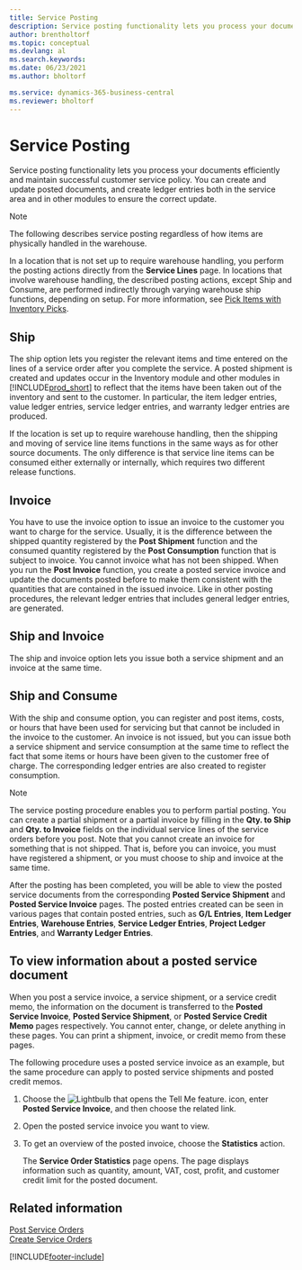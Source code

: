 ```yaml
---
title: Service Posting
description: Service posting functionality lets you process your documents efficiently and maintain successful customer service policy.
author: brentholtorf
ms.topic: conceptual
ms.devlang: al
ms.search.keywords:
ms.date: 06/23/2021
ms.author: bholtorf

ms.service: dynamics-365-business-central
ms.reviewer: bholtorf
---
```

# Service Posting
Service posting functionality lets you process your documents efficiently and maintain successful customer service policy. You can create and update posted documents, and create ledger entries both in the service area and in other modules to ensure the correct update.  

> [!NOTE]  
>  The following describes service posting regardless of how items are physically handled in the warehouse.  
>   
>  In a location that is not set up to require warehouse handling, you perform the posting actions directly from the **Service Lines** page. In locations that involve warehouse handling, the described posting actions, except Ship and Consume, are performed indirectly through varying warehouse ship functions, depending on setup. For more information, see [Pick Items with Inventory Picks](warehouse-how-to-pick-items-with-inventory-picks.md).  

## Ship  
The ship option lets you register the relevant items and time entered on the lines of a service order after you complete the service. A posted shipment is created and updates occur in the Inventory module and other modules in [!INCLUDE[prod_short](includes/prod_short.md)] to reflect that the items have been taken out of the inventory and sent to the customer. In particular, the item ledger entries, value ledger entries, service ledger entries, and warranty ledger entries are produced.  

If the location is set up to require warehouse handling, then the shipping and moving of service line items functions in the same ways as for other source documents. The only difference is that service line items can be consumed either externally or internally, which requires two different release functions.

## Invoice  
You have to use the invoice option to issue an invoice to the customer you want to charge for the service. Usually, it is the difference between the shipped quantity registered by the **Post Shipment** function and the consumed quantity registered by the **Post Consumption** function that is subject to invoice. You cannot invoice what has not been shipped. When you run the **Post Invoice** function, you create a posted service invoice and update the documents posted before to make them consistent with the quantities that are contained in the issued invoice. Like in other posting procedures, the relevant ledger entries that includes general ledger entries, are generated.  

## Ship and Invoice  
The ship and invoice option lets you issue both a service shipment and an invoice at the same time.  

## Ship and Consume  
With the ship and consume option, you can register and post items, costs, or hours that have been used for servicing but that cannot be included in the invoice to the customer. An invoice is not issued, but you can issue both a service shipment and service consumption at the same time to reflect the fact that some items or hours have been given to the customer free of charge. The corresponding ledger entries are also created to register consumption.  

> [!NOTE]  
>  The service posting procedure enables you to perform partial posting. You can create a partial shipment or a partial invoice by filling in the **Qty. to Ship** and **Qty. to Invoice** fields on the individual service lines of the service orders before you post. Note that you cannot create an invoice for something that is not shipped. That is, before you can invoice, you must have registered a shipment, or you must choose to ship and invoice at the same time.  

After the posting has been completed, you will be able to view the posted service documents from the corresponding **Posted Service Shipment** and **Posted Service Invoice** pages. The posted entries created can be seen in various pages that contain posted entries, such as **G/L Entries**, **Item Ledger Entries**, **Warehouse Entries**, **Service Ledger Entries**, **Project Ledger Entries**, and **Warranty Ledger Entries**.  

## To view information about a posted service document  
When you post a service invoice, a service shipment, or a service credit memo, the information on the document is transferred to the **Posted Service Invoice**, **Posted Service Shipment**, or **Posted Service Credit Memo** pages respectively. You cannot enter, change, or delete anything in these pages. You can print a shipment, invoice, or credit memo from these pages.  

The following procedure uses a posted service invoice as an example, but the same procedure can apply to posted service shipments and posted credit memos.  

1. Choose the ![Lightbulb that opens the Tell Me feature.](media/ui-search/search_small.png "Tell me what you want to do") icon, enter **Posted Service Invoice**, and then choose the related link.  
2. Open the posted service invoice you want to view.  
3. To get an overview of the posted invoice, choose the **Statistics** action.  

    The **Service Order Statistics** page opens. The page displays information such as quantity, amount, VAT, cost, profit, and customer credit limit for the posted document.

## Related information  
[Post Service Orders](service-how-to-post-service-orders.md)   
[Create Service Orders](service-how-to-create-service-orders.md)


[!INCLUDE[footer-include](includes/footer-banner.md)]